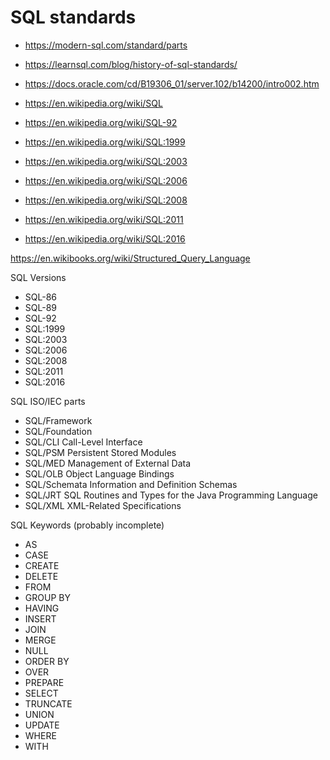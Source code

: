 # SQL standards

- https://modern-sql.com/standard/parts
- https://learnsql.com/blog/history-of-sql-standards/
- https://docs.oracle.com/cd/B19306_01/server.102/b14200/intro002.htm

- https://en.wikipedia.org/wiki/SQL
- https://en.wikipedia.org/wiki/SQL-92
- https://en.wikipedia.org/wiki/SQL:1999
- https://en.wikipedia.org/wiki/SQL:2003
- https://en.wikipedia.org/wiki/SQL:2006
- https://en.wikipedia.org/wiki/SQL:2008
- https://en.wikipedia.org/wiki/SQL:2011
- https://en.wikipedia.org/wiki/SQL:2016

https://en.wikibooks.org/wiki/Structured_Query_Language


SQL Versions
- SQL-86
- SQL-89
- SQL-92
- SQL:1999
- SQL:2003
- SQL:2006
- SQL:2008
- SQL:2011
- SQL:2016

SQL ISO/IEC parts
- SQL/Framework
- SQL/Foundation
- SQL/CLI       Call-Level Interface
- SQL/PSM       Persistent Stored Modules
- SQL/MED       Management of External Data
- SQL/OLB       Object Language Bindings
- SQL/Schemata  Information and Definition Schemas
- SQL/JRT       SQL Routines and Types for the Java Programming Language
- SQL/XML       XML-Related Specifications


SQL Keywords (probably incomplete)
- AS
- CASE
- CREATE
- DELETE
- FROM
- GROUP BY
- HAVING
- INSERT
- JOIN
- MERGE
- NULL
- ORDER BY
- OVER
- PREPARE
- SELECT
- TRUNCATE
- UNION
- UPDATE
- WHERE
- WITH
